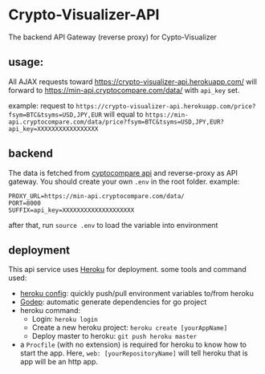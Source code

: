 # Crypto-Visualizer-API
The backend API Gateway (reverse proxy) for Cypto-Visualizer

## usage:

All AJAX requests toward https://crypto-visualizer-api.herokuapp.com/ will forward to https://min-api.cryptocompare.com/data/ with `api_key` set.

example:
request to `https://crypto-visualizer-api.herokuapp.com/price?fsym=BTC&tsyms=USD,JPY,EUR`
will equal to `https://min-api.cryptocompare.com/data/price?fsym=BTC&tsyms=USD,JPY,EUR?api_key=XXXXXXXXXXXXXXXXX`

## backend

The data is fetched from [cyptocompare api](https://min-api.cryptocompare.com/) and reverse-proxy as API gateway.
You should create your own `.env` in the root folder. example:
```
PROXY_URL=https://min-api.cryptocompare.com/data/
PORT=8000
SUFFIX=api_key=XXXXXXXXXXXXXXXXXXXX
```
after that, run `source .env` to load the variable into environment

## deployment

This api service uses [Heroku](https://www.heroku.com) for deployment.
some tools and command used:
* [heroku config](https://github.com/xavdid/heroku-config): quickly push/pull environment variables to/from heroku
* [Godep](https://github.com/tools/godep): automatic generate dependencies for go project
* heroku command:
    * Login: `heroku login`
    * Create a new heroku project: `heroku create [yourAppName]`
    * Deploy master to heroku: `git push heroku master` 
* a `Procfile` (with no extension) is required for heroku to know how to start the app. Here, `web: [yourRepositoryName]` will tell heroku that is app will be an http app.

